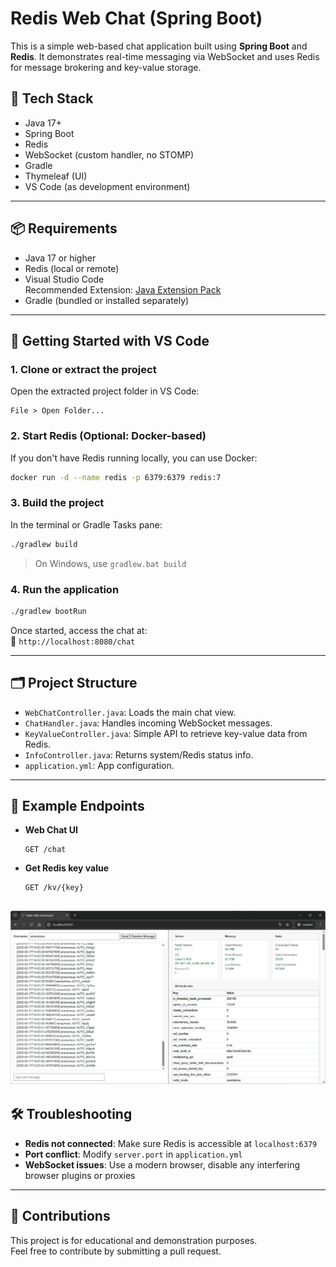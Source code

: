 # Redis Web Chat (Spring Boot)
This is a simple web-based chat application built using **Spring Boot** and **Redis**. It demonstrates real-time messaging via WebSocket and uses Redis for message brokering and key-value storage.

## 🔧 Tech Stack

- Java 17+
- Spring Boot
- Redis
- WebSocket (custom handler, no STOMP)
- Gradle
- Thymeleaf (UI)
- VS Code (as development environment)

---

## 📦 Requirements

- Java 17 or higher
- Redis (local or remote)
- Visual Studio Code  
  Recommended Extension: [Java Extension Pack](https://marketplace.visualstudio.com/items?itemName=vscjava.vscode-java-pack)
- Gradle (bundled or installed separately)

---

## 🚀 Getting Started with VS Code

### 1. Clone or extract the project

Open the extracted project folder in VS Code:
```
File > Open Folder...
```

### 2. Start Redis (Optional: Docker-based)

If you don't have Redis running locally, you can use Docker:

```bash
docker run -d --name redis -p 6379:6379 redis:7
```

### 3. Build the project

In the terminal or Gradle Tasks pane:

```bash
./gradlew build
```

> On Windows, use `gradlew.bat build`

### 4. Run the application

```bash
./gradlew bootRun
```

Once started, access the chat at:  
📍 `http://localhost:8080/chat`

---

## 🗂 Project Structure

- `WebChatController.java`: Loads the main chat view.
- `ChatHandler.java`: Handles incoming WebSocket messages.
- `KeyValueController.java`: Simple API to retrieve key-value data from Redis.
- `InfoController.java`: Returns system/Redis status info.
- `application.yml`: App configuration.

---

## 🧪 Example Endpoints

- **Web Chat UI**
  ```
  GET /chat
  ```

- **Get Redis key value**
  ```
  GET /kv/{key}
  ```

![Redis Web Chat UI](springboot-redis-webchat-demo.png)
---

## 🛠 Troubleshooting

- **Redis not connected**: Make sure Redis is accessible at `localhost:6379`
- **Port conflict**: Modify `server.port` in `application.yml`
- **WebSocket issues**: Use a modern browser, disable any interfering browser plugins or proxies

---

## 🤝 Contributions

This project is for educational and demonstration purposes.  
Feel free to contribute by submitting a pull request.
